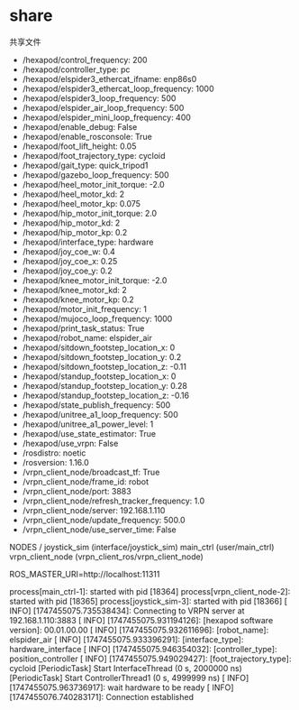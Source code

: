 # share
共享文件
 * /hexapod/control_frequency: 200
 * /hexapod/controller_type: pc
 * /hexapod/elspider3_ethercat_ifname: enp86s0
 * /hexapod/elspider3_ethercat_loop_frequency: 1000
 * /hexapod/elspider3_loop_frequency: 500
 * /hexapod/elspider_air_loop_frequency: 500
 * /hexapod/elspider_mini_loop_frequency: 400
 * /hexapod/enable_debug: False
 * /hexapod/enable_rosconsole: True
 * /hexapod/foot_lift_height: 0.05
 * /hexapod/foot_trajectory_type: cycloid
 * /hexapod/gait_type: quick_tripod1
 * /hexapod/gazebo_loop_frequency: 500
 * /hexapod/heel_motor_init_torque: -2.0
 * /hexapod/heel_motor_kd: 2
 * /hexapod/heel_motor_kp: 0.075
 * /hexapod/hip_motor_init_torque: 2.0
 * /hexapod/hip_motor_kd: 2
 * /hexapod/hip_motor_kp: 0.2
 * /hexapod/interface_type: hardware
 * /hexapod/joy_coe_w: 0.4
 * /hexapod/joy_coe_x: 0.25
 * /hexapod/joy_coe_y: 0.2
 * /hexapod/knee_motor_init_torque: -2.0
 * /hexapod/knee_motor_kd: 2
 * /hexapod/knee_motor_kp: 0.2
 * /hexapod/motor_init_frequency: 1
 * /hexapod/mujoco_loop_frequency: 1000
 * /hexapod/print_task_status: True
 * /hexapod/robot_name: elspider_air
 * /hexapod/sitdown_footstep_location_x: 0
 * /hexapod/sitdown_footstep_location_y: 0.2
 * /hexapod/sitdown_footstep_location_z: -0.11
 * /hexapod/standup_footstep_location_x: 0
 * /hexapod/standup_footstep_location_y: 0.28
 * /hexapod/standup_footstep_location_z: -0.16
 * /hexapod/state_publish_frequency: 500
 * /hexapod/unitree_a1_loop_frequency: 500
 * /hexapod/unitree_a1_power_level: 1
 * /hexapod/use_state_estimator: True
 * /hexapod/use_vrpn: False
 * /rosdistro: noetic
 * /rosversion: 1.16.0
 * /vrpn_client_node/broadcast_tf: True
 * /vrpn_client_node/frame_id: robot
 * /vrpn_client_node/port: 3883
 * /vrpn_client_node/refresh_tracker_frequency: 1.0
 * /vrpn_client_node/server: 192.168.1.110
 * /vrpn_client_node/update_frequency: 500.0
 * /vrpn_client_node/use_server_time: False

NODES
  /
    joystick_sim (interface/joystick_sim)
    main_ctrl (user/main_ctrl)
    vrpn_client_node (vrpn_client_ros/vrpn_client_node)

ROS_MASTER_URI=http://localhost:11311

process[main_ctrl-1]: started with pid [18364]
process[vrpn_client_node-2]: started with pid [18365]
process[joystick_sim-3]: started with pid [18366]
[ INFO] [1747455075.735538434]: Connecting to VRPN server at 192.168.1.110:3883
[ INFO] [1747455075.931194126]: [hexapod software version]: 00.01.00.00
[ INFO] [1747455075.932611696]: [robot_name]: elspider_air
[ INFO] [1747455075.933396291]: [interface_type]: hardware_interface
[ INFO] [1747455075.946354032]: [controller_type]: position_controller
[ INFO] [1747455075.949029427]: [foot_trajectory_type]: cycloid
[PeriodicTask] Start InterfaceThread (0 s, 2000000 ns)
[PeriodicTask] Start ControllerThread1 (0 s, 4999999 ns)
[ INFO] [1747455075.963736917]: wait hardware to be ready
[ INFO] [1747455076.740283171]: Connection established
